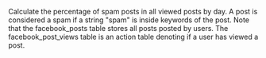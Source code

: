 Calculate the percentage of spam posts in all viewed posts by day. 
A post is considered a spam if a string "spam" is inside keywords of the post. 
Note that the facebook_posts table stores all posts posted by users. The facebook_post_views table is an action table denoting if a user has viewed a post.